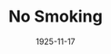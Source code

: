 ---
title: No Smoking
date: 1925-11-17
closing_date:
layout: productions
featured_image:
image_caption:
image_credit:
playbill:
category:
Theatre: Theatre Jacksonville
cast:
- A Lady: Winifred Snowden
- The Conductor: Claude Kennedy
- Her Daughter: Marjorie Hirons
- A Gentleman: Russell E. Browning
crew:
- Director: Tracy L'Engle
- Set Design:
  - Strawn Perry
  - Mrs. Strawn Perry
- Lighting: Martha Race
- Props and Costumes: Gertrude F. Jacobi
understudies:
orchestra:
external_links:
---